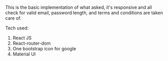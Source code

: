 This is the basic implementation of what asked, it's responsive and all check for valid email, password length, and terms and conditions are taken care of.

Tech used:
1) React JS
2) React-router-dom
3) One bootstrap icon for google
4) Material UI